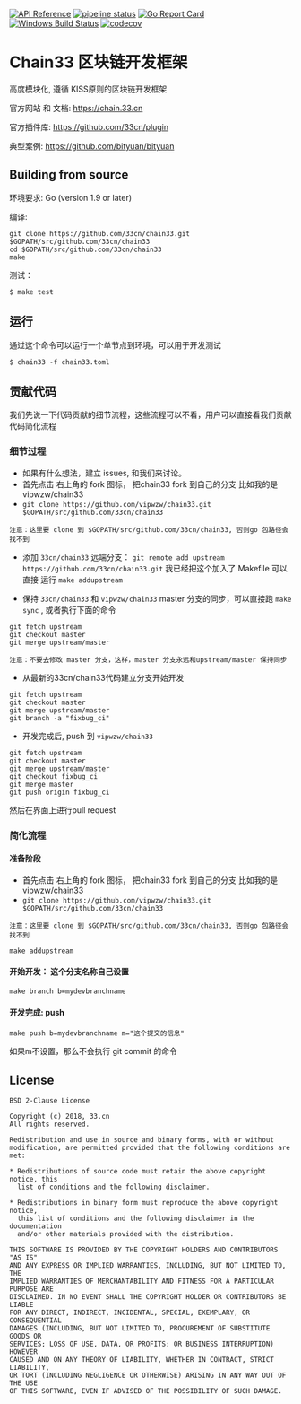 [![API Reference](
https://camo.githubusercontent.com/915b7be44ada53c290eb157634330494ebe3e30a/68747470733a2f2f676f646f632e6f72672f6769746875622e636f6d2f676f6c616e672f6764646f3f7374617475732e737667
)](https://godoc.org/github.com/33cn/chain33)
[![pipeline status](https://api.travis-ci.org/33cn/chain33.svg?branch=master)](https://travis-ci.org/33cn/chain33/)
[![Go Report Card](https://goreportcard.com/badge/github.com/33cn/chain33)](https://goreportcard.com/report/github.com/33cn/chain33)
 [![Windows Build Status](https://ci.appveyor.com/api/projects/status/github/33cn/chain33?svg=true&branch=master&passingText=Windows%20-%20OK&failingText=Windows%20-%20failed&pendingText=Windows%20-%20pending)](https://ci.appveyor.com/project/33cn/chain33)
[![codecov](https://codecov.io/gh/33cn/chain33/branch/master/graph/badge.svg)](https://codecov.io/gh/33cn/chain33)

# Chain33 区块链开发框架

高度模块化, 遵循 KISS原则的区块链开发框架

官方网站 和 文档: https://chain.33.cn

官方插件库: https://github.com/33cn/plugin

典型案例: https://github.com/bityuan/bityuan

## Building from source

环境要求: Go (version 1.9 or later)

编译:

```shell
git clone https://github.com/33cn/chain33.git $GOPATH/src/github.com/33cn/chain33
cd $GOPATH/src/github.com/33cn/chain33
make
```

测试：

```shell
$ make test
```

## 运行

通过这个命令可以运行一个单节点到环境，可以用于开发测试

```shell
$ chain33 -f chain33.toml
```

## 贡献代码

我们先说一下代码贡献的细节流程，这些流程可以不看，用户可以直接看我们贡献代码简化流程

### 细节过程

* 如果有什么想法，建立 issues, 和我们来讨论。
* 首先点击 右上角的 fork 图标， 把chain33 fork 到自己的分支 比如我的是 vipwzw/chain33
* `git clone https://github.com/vipwzw/chain33.git $GOPATH/src/github.com/33cn/chain33`

```
注意：这里要 clone 到 $GOPATH/src/github.com/33cn/chain33, 否则go 包路径会找不到
```

* 添加 `33cn/chain33` 远端分支： `git remote add upstream https://github.com/33cn/chain33.git`  我已经把这个加入了 Makefile 可以直接 运行 `make addupstream` 

* 保持 `33cn/chain33` 和 `vipwzw/chain33` master 分支的同步，可以直接跑 `make sync` , 或者执行下面的命令

```
git fetch upstream
git checkout master
git merge upstream/master
```
```
注意：不要去修改 master 分支，这样，master 分支永远和upstream/master 保持同步
```

* 从最新的33cn/chain33代码建立分支开始开发

```
git fetch upstream
git checkout master
git merge upstream/master
git branch -a "fixbug_ci"
```

* 开发完成后, push 到 `vipwzw/chain33`

```
git fetch upstream
git checkout master
git merge upstream/master
git checkout fixbug_ci
git merge master
git push origin fixbug_ci
```

然后在界面上进行pull request

### 简化流程

#### 准备阶段

* 首先点击 右上角的 fork 图标， 把chain33 fork 到自己的分支 比如我的是 vipwzw/chain33
* `git clone https://github.com/vipwzw/chain33.git $GOPATH/src/github.com/33cn/chain33`

```
注意：这里要 clone 到 $GOPATH/src/github.com/33cn/chain33, 否则go 包路径会找不到
```

```
make addupstream
```

#### 开始开发： 这个分支名称自己设置

```
make branch b=mydevbranchname
```

#### 开发完成: push 

```
make push b=mydevbranchname m="这个提交的信息"
```

如果m不设置，那么不会执行 git commit 的命令

## License

```
BSD 2-Clause License

Copyright (c) 2018, 33.cn
All rights reserved.

Redistribution and use in source and binary forms, with or without
modification, are permitted provided that the following conditions are met:

* Redistributions of source code must retain the above copyright notice, this
  list of conditions and the following disclaimer.

* Redistributions in binary form must reproduce the above copyright notice,
  this list of conditions and the following disclaimer in the documentation
  and/or other materials provided with the distribution.

THIS SOFTWARE IS PROVIDED BY THE COPYRIGHT HOLDERS AND CONTRIBUTORS "AS IS"
AND ANY EXPRESS OR IMPLIED WARRANTIES, INCLUDING, BUT NOT LIMITED TO, THE
IMPLIED WARRANTIES OF MERCHANTABILITY AND FITNESS FOR A PARTICULAR PURPOSE ARE
DISCLAIMED. IN NO EVENT SHALL THE COPYRIGHT HOLDER OR CONTRIBUTORS BE LIABLE
FOR ANY DIRECT, INDIRECT, INCIDENTAL, SPECIAL, EXEMPLARY, OR CONSEQUENTIAL
DAMAGES (INCLUDING, BUT NOT LIMITED TO, PROCUREMENT OF SUBSTITUTE GOODS OR
SERVICES; LOSS OF USE, DATA, OR PROFITS; OR BUSINESS INTERRUPTION) HOWEVER
CAUSED AND ON ANY THEORY OF LIABILITY, WHETHER IN CONTRACT, STRICT LIABILITY,
OR TORT (INCLUDING NEGLIGENCE OR OTHERWISE) ARISING IN ANY WAY OUT OF THE USE
OF THIS SOFTWARE, EVEN IF ADVISED OF THE POSSIBILITY OF SUCH DAMAGE.
```
